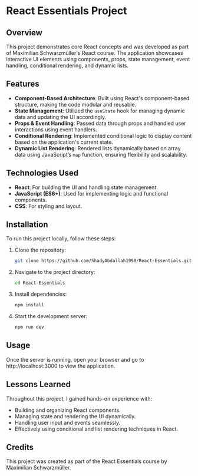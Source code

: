 # React Essentials Project

## Overview

This project demonstrates core React concepts and was developed as part of Maximilian Schwarzmüller's React course. The application showcases interactive UI elements using components, props, state management, event handling, conditional rendering, and dynamic lists.

## Features

- **Component-Based Architecture**: Built using React's component-based structure, making the code modular and reusable.
- **State Management**: Utilized the `useState` hook for managing dynamic data and updating the UI accordingly.
- **Props & Event Handling**: Passed data through props and handled user interactions using event handlers.
- **Conditional Rendering**: Implemented conditional logic to display content based on the application's current state.
- **Dynamic List Rendering**: Rendered lists dynamically based on array data using JavaScript’s `map` function, ensuring flexibility and scalability.

## Technologies Used

- **React**: For building the UI and handling state management.
- **JavaScript (ES6+)**: Used for implementing logic and functional components.
- **CSS**: For styling and layout.

## Installation

To run this project locally, follow these steps:

1. Clone the repository:
    ```bash
    git clone https://github.com/ShadyAbdallah1998/React-Essentials.git
    ```
2. Navigate to the project directory:
    ```bash
    cd React-Essentials
    ```
3. Install dependencies:
    ```bash
    npm install
    ```
4. Start the development server:
    ```bash
    npm run dev
    ```

## Usage

Once the server is running, open your browser and go to http://localhost:3000 to view the application.

## Lessons Learned

Throughout this project, I gained hands-on experience with:

- Building and organizing React components.
- Managing state and rendering the UI dynamically.
- Handling user input and events seamlessly.
- Effectively using conditional and list rendering techniques in React.

## Credits

This project was created as part of the React Essentials course by Maximilian Schwarzmüller.
